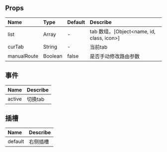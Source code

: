 ## Props

| Name  |  Type  | Default  | Describe |
| :-----| :--------| :------- | :--- |
| list  |  Array |  -  | tab 数组，[Object<name, id, class, icon>] |
| curTab  |  String | - | 当前tab |
| manualRoute    |  Boolean | false | 是否手动修改路由参数 |

## 事件

| Name  | Describe |
| :-----| :--- |
| active | 切换tab |


## 插槽

| Name  | Describe |
| :-----| :--- |
| default | 右侧插槽 |

